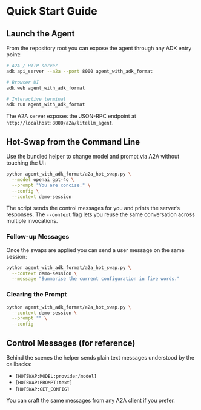 # Quick Start Guide

## Launch the Agent

From the repository root you can expose the agent through any ADK entry point:

```bash
# A2A / HTTP server
adk api_server --a2a --port 8000 agent_with_adk_format

# Browser UI
adk web agent_with_adk_format

# Interactive terminal
adk run agent_with_adk_format
```

The A2A server exposes the JSON-RPC endpoint at `http://localhost:8000/a2a/litellm_agent`.

## Hot-Swap from the Command Line

Use the bundled helper to change model and prompt via A2A without touching the UI:

```bash
python agent_with_adk_format/a2a_hot_swap.py \
  --model openai gpt-4o \
  --prompt "You are concise." \
  --config \
  --context demo-session
```

The script sends the control messages for you and prints the server’s responses. The `--context` flag lets you reuse the same conversation across multiple invocations.

### Follow-up Messages

Once the swaps are applied you can send a user message on the same session:

```bash
python agent_with_adk_format/a2a_hot_swap.py \
  --context demo-session \
  --message "Summarise the current configuration in five words."
```

### Clearing the Prompt

```bash
python agent_with_adk_format/a2a_hot_swap.py \
  --context demo-session \
  --prompt "" \
  --config
```

## Control Messages (for reference)

Behind the scenes the helper sends plain text messages understood by the callbacks:

- `[HOTSWAP:MODEL:provider/model]`
- `[HOTSWAP:PROMPT:text]`
- `[HOTSWAP:GET_CONFIG]`

You can craft the same messages from any A2A client if you prefer.
